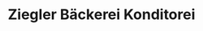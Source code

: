 ---
title: "Ziegler Bäckerei Konditorei"
url: /muenchen/ziegler-baeckerei-konditorei/
shop: Bäckerei
---